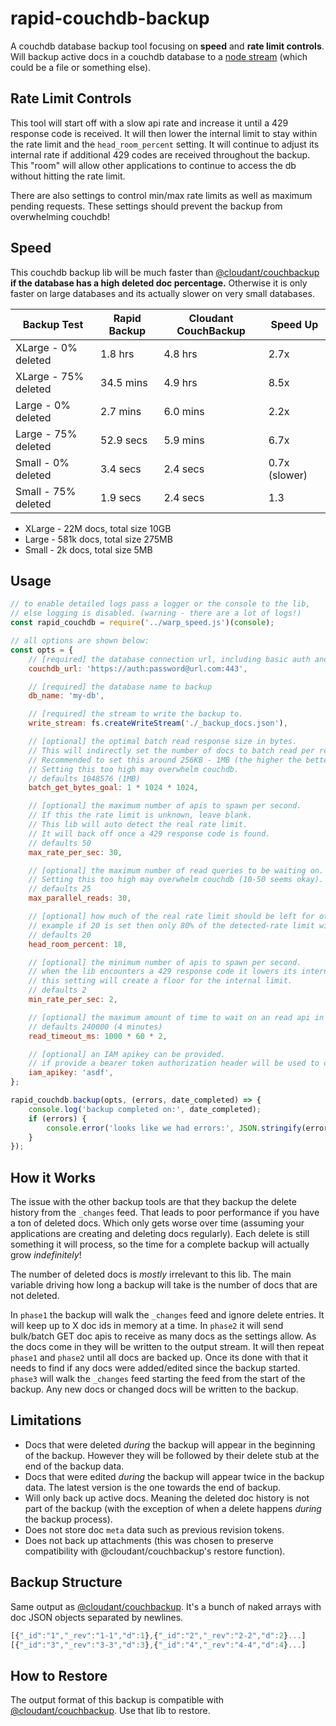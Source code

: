# rapid-couchdb-backup

A couchdb database backup tool focusing on **speed** and **rate limit controls**.
Will backup active docs in a couchdb database to a [node stream](https://nodejs.org/api/stream.html) (which could be a file or something else).


## Rate Limit Controls
This tool will start off with a slow api rate and increase it until a 429 response code is received.
It will then lower the internal limit to stay within the rate limit and the `head_room_percent` setting.
It will continue to adjust its internal rate if additional 429 codes are received throughout the backup.
This "room" will allow other applications to continue to access the db without hitting the rate limit.

There are also settings to control min/max rate limits as well as maximum pending requests.
These settings should prevent the backup from overwhelming couchdb!

## Speed
This couchdb backup lib will be much faster than [@cloudant/couchbackup](https://github.com/cloudant/couchbackup) **if the database has a high deleted doc percentage.**
Otherwise it is only faster on large databases and its actually slower on very small databases.

| Backup Test | Rapid Backup | Cloudant CouchBackup | Speed Up |
| ----------- | ----------- | ----------- | ----------- |
| XLarge - 0% deleted    | 1.8 hrs        | 4.8 hrs       | 2.7x
| XLarge - 75% deleted   | 34.5 mins      | 4.9 hrs       | 8.5x
| Large - 0% deleted     | 2.7 mins       | 6.0 mins      | 2.2x
| Large - 75% deleted    | 52.9 secs      | 5.9 mins      | 6.7x
| Small - 0% deleted     | 3.4 secs       | 2.4 secs      | 0.7x (slower)
| Small - 75% deleted    | 1.9 secs       | 2.4 secs      | 1.3

- XLarge - 22M docs, total size 10GB
- Large - 581k docs, total size 275MB
- Small - 2k docs, total size 5MB


## Usage

```js
// to enable detailed logs pass a logger or the console to the lib,
// else logging is disabled. (warning - there are a lot of logs!)
const rapid_couchdb = require('../warp_speed.js')(console);

// all options are shown below:
const opts = {
	// [required] the database connection url, including basic auth and port if applicable
	couchdb_url: 'https://auth:password@url.com:443',

	// [required] the database name to backup
	db_name: 'my-db',

	// [required] the stream to write the backup to.
	write_stream: fs.createWriteStream('./_backup_docs.json'),

	// [optional] the optimal batch read response size in bytes.
	// This will indirectly set the number of docs to batch read per request.
	// Recommended to set this around 256KB - 1MB (the higher the better, usually).
	// Setting this too high may overwhelm couchdb.
	// defaults 1048576 (1MB)
	batch_get_bytes_goal: 1 * 1024 * 1024,

	// [optional] the maximum number of apis to spawn per second.
	// If this the rate limit is unknown, leave blank.
	// This lib will auto detect the real rate limit.
	// It will back off once a 429 response code is found.
	// defaults 50
	max_rate_per_sec: 30,

	// [optional] the maximum number of read queries to be waiting on.
	// Setting this too high may overwhelm couchdb (10-50 seems okay).
	// defaults 25
	max_parallel_reads: 30,

	// [optional] how much of the real rate limit should be left for other applications.
	// example if 20 is set then only 80% of the detected-rate limit will be used.
	// defaults 20
	head_room_percent: 18,

	// [optional] the minimum number of apis to spawn per second.
	// when the lib encounters a 429 response code it lowers its internal limit.
	// this setting will create a floor for the internal limit.
	// defaults 2
	min_rate_per_sec: 2,

	// [optional] the maximum amount of time to wait on an read api in milliseconds.
	// defaults 240000 (4 minutes)
	read_timeout_ms: 1000 * 60 * 2,

	// [optional] an IAM apikey can be provided.
	// if provide a bearer token authorization header will be used to connect to couch.
	iam_apikey: 'asdf',
};

rapid_couchdb.backup(opts, (errors, date_completed) => {
	console.log('backup completed on:', date_completed);
	if (errors) {
		console.error('looks like we had errors:', JSON.stringify(errors, null, 2));
	}
});
```

## How it Works
The issue with the other backup tools are that they backup the delete history from the `_changes` feed.
That leads to poor performance if you have a ton of deleted docs.
Which only gets worse over time (assuming your applications are creating and deleting docs regularly).
Each delete is still something it will process, so the time for a complete backup will actually grow _indefinitely_!

The number of deleted docs is _mostly_ irrelevant to this lib.
The main variable driving how long a backup will take is the number of docs that are not deleted.

In `phase1` the backup will walk the `_changes` feed and ignore delete entries.
It will keep up to X doc ids in memory at a time.
In `phase2` it will send bulk/batch GET doc apis to receive as many docs as the settings allow.
As the docs come in they will be written to the output stream.
It will then repeat `phase1` and `phase2` until all docs are backed up.
Once its done with that it needs to find if any docs were added/edited since the backup started.
`phase3` will walk the `_changes` feed starting the feed from the start of the backup.
Any new docs or changed docs will be written to the backup.

## Limitations
- Docs that were deleted _during_ the backup will appear in the beginning of the backup. However they will be followed by their delete stub at the end of the backup data.
- Docs that were edited _during_ the backup will appear twice in the backup data. The latest version is the one towards the end of backup.
- Will only back up active docs. Meaning the deleted doc history is not part of the backup (with the exception of when a delete happens _during_ the backup process).
- Does not store doc `meta` data such as previous revision tokens.
- Does not back up attachments (this was chosen to preserve compatibility with @cloudant/couchbackup's restore function).

## Backup Structure
Same output as [@cloudant/couchbackup](https://github.com/cloudant/couchbackup#whats-in-a-backup-file).
It's a bunch of naked arrays with doc JSON objects separated by newlines.

```js
[{"_id":"1","_rev":"1-1","d":1},{"_id":"2","_rev":"2-2","d":2}...]
[{"_id":"3","_rev":"3-3","d":3},{"_id":"4","_rev":"4-4","d":4}...]
```

## How to Restore
The output format of this backup is compatible with [@cloudant/couchbackup](https://github.com/cloudant/couchbackup).
Use that lib to restore.

